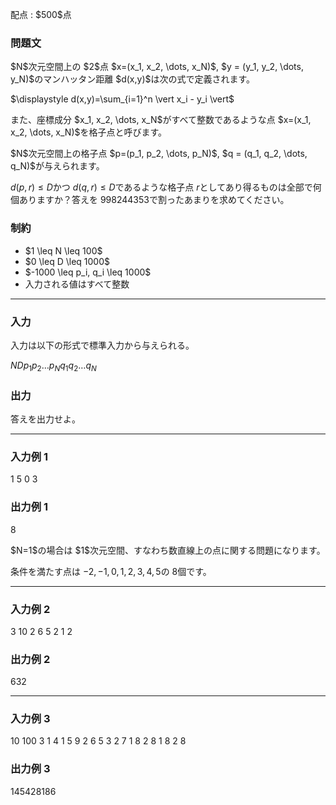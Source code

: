 
<div>

<span>

<span>

<p>
配点 : $500$点
</p>

<div>

<section>

### **問題文**

<p>
$N$次元空間上の $2$点 $x=(x_1, x_2, \dots, x_N)$, $y = (y_1, y_2, \dots, y_N)$のマンハッタン距離 $d(x,y)$は次の式で定義されます。
</p>

<div>
$\displaystyle d(x,y)=\sum_{i=1}^n \vert x_i - y_i \vert$
</div>

<p>
また、座標成分 $x_1, x_2, \dots, x_N$がすべて整数であるような点 $x=(x_1, x_2, \dots, x_N)$を格子点と呼びます。  
</p>

<p>
$N$次元空間上の格子点 $p=(p_1, p_2, \dots, p_N)$, $q = (q_1, q_2, \dots, q_N)$が与えられます。

$d(p,r) \leq D$かつ $d(q,r) \leq D$であるような格子点 $r$としてあり得るものは全部で何個ありますか？答えを $998244353$で割ったあまりを求めてください。
</p>

</section>

</div>

<div>

<section>

### **制約**

<ul>

<li>
$1 \leq N \leq 100$
</li>

<li>
$0 \leq D \leq 1000$
</li>

<li>
$-1000 \leq p_i, q_i \leq 1000$
</li>

<li>
入力される値はすべて整数
</li>

</ul>

</section>

</div>

---

<div>

<div>

<section>

### **入力**

<p>
入力は以下の形式で標準入力から与えられる。
</p>

<div>

$N$$D$$p_1$$p_2$$\dots$$p_N$$q_1$$q_2$$\dots$$q_N$
</div>

</section>

</div>

<div>

<section>

### **出力**

<p>
答えを出力せよ。
</p>

</section>

</div>

</div>

---

<div>

<section>

### **入力例 1**

<div>

1 5
0
3

</div>

</section>

</div>

<div>

<section>

### **出力例 1**

<div>

8

</div>

<p>
$N=1$の場合は $1$次元空間、すなわち数直線上の点に関する問題になります。

条件を満たす点は $-2,-1,0,1,2,3,4,5$の $8$個です。
</p>

</section>

</div>

---

<div>

<section>

### **入力例 2**

<div>

3 10
2 6 5
2 1 2

</div>

</section>

</div>

<div>

<section>

### **出力例 2**

<div>

632

</div>

</section>

</div>

---

<div>

<section>

### **入力例 3**

<div>

10 100
3 1 4 1 5 9 2 6 5 3
2 7 1 8 2 8 1 8 2 8

</div>

</section>

</div>

<div>

<section>

### **出力例 3**

<div>

145428186

</div>

</section>

</div>

</span>

</span>

</div>
